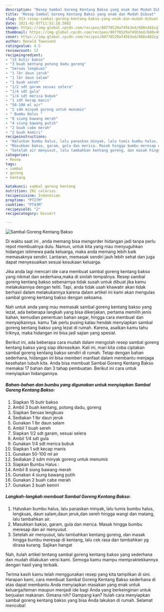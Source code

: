 ```yaml
---
description: "Resep Sambal Goreng Kentang Bakso yang enak dan Mudah Dibuat"
title: "Resep Sambal Goreng Kentang Bakso yang enak dan Mudah Dibuat"
slug: 913-resep-sambal-goreng-kentang-bakso-yang-enak-dan-mudah-dibuat
date: 2021-02-07T11:52:18.580Z
image: https://img-global.cpcdn.com/recipes/80778529af45b3ed/680x482cq70/sambal-goreng-kentang-bakso-foto-resep-utama.jpg
thumbnail: https://img-global.cpcdn.com/recipes/80778529af45b3ed/680x482cq70/sambal-goreng-kentang-bakso-foto-resep-utama.jpg
cover: https://img-global.cpcdn.com/recipes/80778529af45b3ed/680x482cq70/sambal-goreng-kentang-bakso-foto-resep-utama.jpg
author: Ronald Townsend
ratingvalue: 4.5
reviewcount: 12
recipeingredient:
- "15 butir bakso"
- "3 buah kentang potong dadu goreng"
- "Seruas lengkuas"
- "1 lbr daun jeruk"
- "1 lbr daun salam"
- "1 buah sereh"
- "1/2 sdt garam sesuai selera"
- "1/4 sdt gula"
- "1/4 sdt merica bubuk"
- "1 sdt kecap manis"
- "50-100 ml air"
- "2 sdm minyak goreng untuk menumis"
- " Bumbu Halus "
- "8 siung bawang merah"
- "4 siung bawang putih"
- "2 buah cabe merah"
- "2 buah kemiri"
recipeinstructions:
- "Haluskan bumbu halus, lalu panaskan minyak, lalu tumis bumbu halus, lengkuas, daun salam,daun jeruk,dan sereh hingga wangi dan matang, lalu tambahkan air."
- "Masukkan bakso, garam, gula dan merica. Masak hingga bumbu meresap dan air menyusut."
- "Setelah air menyusut, lalu tambahkan kentang goreng, dan masak hingga bumbu meresap di kentang, lalu cek rasa dan tambahkan yg dirasa kurang. Sajikan hangat"
categories:
- Resep
tags:
- sambal
- goreng
- kentang

katakunci: sambal goreng kentang 
nutrition: 262 calories
recipecuisine: Indonesian
preptime: "PT27M"
cooktime: "PT43M"
recipeyield: "2"
recipecategory: Dessert

---
```



![Sambal Goreng Kentang Bakso](https://img-global.cpcdn.com/recipes/80778529af45b3ed/680x482cq70/sambal-goreng-kentang-bakso-foto-resep-utama.jpg)

Di waktu  saat ini , anda memang bisa mengorder hidangan jadi tanpa perlu repot membuatnya dulu. Namun, untuk kita yang mau menyuguhkan hidangan istimewa pada keluarga, maka anda memang lebih baik memasaknya sendiri. Lantaran, memasak sendiri jauh lebih sehat dan juga dapat menyesuaikan sesuai kesukaan keluarga.

Jika anda lagi mencari ide cara membuat sambal goreng kentang bakso yang nikmat dan sederhana,maka di sinilah tempatnya. Resep sambal goreng kentang bakso  sebenarnya tidak susah untuk dibuat jika kamu melakukannya dengan teliti. Tapi, anda tidak usah khawatir akan tidak berhasil dalam melakukannya 
karena dalam artikel ini kami akan mengulas sambal goreng kentang bakso dengan seksama.  



Nah untuk anda yang mau memasak sambal goreng kentang bakso yang lezat, ada beberapa langkah yang bisa dikerjakan, pertama memilih jenis bahan, kemudian penentuan bahan segar, hingga cara membuat dan menyajikannya. kamu Tak perlu pusing kalau hendak menyiapkan sambal goreng kentang bakso yang lezat di rumah. Karena, asalkan kamu  tahu triknya, maka hidangan ini bisa jadi sajian yang spesial.

Berikut ini, ada beberapa cara mudah dalam mengolah resep sambal goreng kentang bakso yang siap dikreasikan. Kali ini, mari kita coba ciptakan sambal goreng kentang bakso sendiri di rumah. Tetap dengan bahan sederhana, hidangan ini bisa memberi manfaat dalam membantu menjaga kesehatan tubuh kita. Anda bisa membuat Sambal Goreng Kentang Bakso memakai 17 bahan dan 3 tahap pembuatan. Berikut ini cara untuk menyiapkan hidangannya.

<!--inarticleads1-->

##### Bahan-bahan dan bumbu yang digunakan untuk menyiapkan Sambal Goreng Kentang Bakso:

1. Siapkan 15 butir bakso
1. Ambil 3 buah kentang, potong dadu, goreng
1. Siapkan Seruas lengkuas
1. Sediakan 1 lbr daun jeruk
1. Gunakan 1 lbr daun salam
1. Ambil 1 buah sereh
1. Siapkan 1/2 sdt garam, sesuai selera
1. Ambil 1/4 sdt gula
1. Gunakan 1/4 sdt merica bubuk
1. Siapkan 1 sdt kecap manis
1. Gunakan 50-100 ml air
1. Sediakan 2 sdm minyak goreng untuk menumis
1. Siapkan  Bumbu Halus :
1. Ambil 8 siung bawang merah
1. Gunakan 4 siung bawang putih
1. Gunakan 2 buah cabe merah
1. Gunakan 2 buah kemiri




<!--inarticleads2-->

##### Langkah-langkah membuat Sambal Goreng Kentang Bakso:

1. Haluskan bumbu halus, lalu panaskan minyak, lalu tumis bumbu halus, lengkuas, daun salam,daun jeruk,dan sereh hingga wangi dan matang, lalu tambahkan air.
1. Masukkan bakso, garam, gula dan merica. Masak hingga bumbu meresap dan air menyusut.
1. Setelah air menyusut, lalu tambahkan kentang goreng, dan masak hingga bumbu meresap di kentang, lalu cek rasa dan tambahkan yg dirasa kurang. Sajikan hangat




Nah, itulah artikel tentang  sambal goreng kentang bakso  yang sederhana dan mudah dilakukan versi kami. Semoga kamu mampu mempraktekkannya dengan hasil yang terbaik. 

Terima kasih kamu telah menggunakan resep yang kita tampilkan di sini. Harapan kami, cara membuat  Sambal Goreng Kentang Bakso sederhana di atas dapat membantu Anda menyiapkan masakan yang enak untuk keluarga/teman maupun menjadi ide bagi Anda yang berkeinginan untuk berjualan makanan. Gimana nih? Gampang kan? Itulah cara menyiapkan sambal goreng kentang bakso yang bisa Anda lakukan di rumah. Selamat mencoba!

